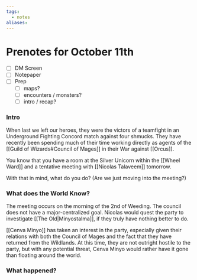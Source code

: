 ```yaml
---
tags:
  - notes
aliases:
---
```


# Prenotes for October 11th
- [ ] DM Screen
- [ ] Notepaper
- [ ] Prep
	- [ ] maps?
	- [ ] encounters / monsters?
	- [ ] intro / recap?

### Intro

When last we left our heroes, they were the victors of a teamfight in an Underground Fighting Concord match against four shmucks. They have recently been spending much of their time working directly as agents of the [[Guild of Wizards#Council of Mages]] in their War against [[Orcus]].

You know that you have a room at the Silver Unicorn within the [[Wheel Ward]] and a tentative meeting with [[Nicolas Talaveem]] tomorrow.

With that in mind, what do you do? (Are we just moving into the meeting?)

### What does the World Know?

The meeting occurs on the morning of the 2nd of Weeding. The council does not have a major-centralized goal. Nicolas would quest the party to investigate [[The Old|Minyostalma]], if they truly have nothing better to do.

[[Cenva Minyo]] has taken an interest in the party, especially given their relations with both the Council of Mages and the fact that they have returned from the Wildlands. At this time, they are not outright hostile to the party, but with any potential threat, Cenva Minyo would rather have it gone than floating around the world.

### What happened?